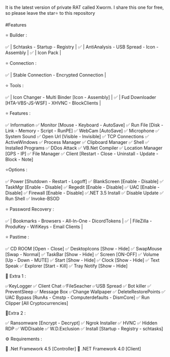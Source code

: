 It is the latest version of private RAT called Xworm. I share this one for free, so please leave the star⭐ to this repository

#Features

⭐️ Builder :

✅ | Schtasks - Startup - Registry | ✅ | AntiAnalysis - USB Spread - Icon - Assembly | ✅ | Icon Pack |

⭐️ Connection :

✅ | Stable Connection - Encrypted Connection |

⭐️ Tools :

✅ | Icon Changer - Multi Binder [Icon - Assembly] | ✅ | Fud Downloader [HTA-VBS-JS-WSF] - XHVNC - BlockClients |

⭐️ Features :

✅ Information ✅ Monitor [Mouse - Keyboard - AutoSave] ✅ Run File [Disk - Link - Memory - Script - RunPE] ✅ WebCam [AutoSave] ✅ Microphone ✅ System Sound ✅ Open Url [Visible - Invisible] ✅ TCP Connections ✅ ActiveWindows ✅ Process Manager ✅ Clipboard Manager ✅ Shell ✅ Installed Programs ✅ DDos Attack ✅ VB.Net Compiler ✅ Location Manager [GPS - IP] ✅ File Manager ✅ Client [Restart - Close - Uninstall - Update - Block - Note]

⭐️Options :

✅ Power [Shutdown - Restart - Logoff] ✅ BlankScreen [Enable - Disable] ✅ TaskMgr [Enable - Disable] ✅ Regedit [Enable - Disable] ✅ UAC [Enable - Disable] ✅ Firewall [Enable - Disable] ✅.NET 3.5 Install ✅ Disable Update ✅ Run Shell ✅ Invoke-BSOD

⭐️ Password Recovery :

✅ | Bookmarks - Browsers - All-In-One - DicordTokens | ✅ | FileZilla - ProduKey - WifiKeys - Email Clients |

⭐️ Pastime :

✅ CD ROOM [Open - Close] ✅ DesktopIcons [Show - Hide] ✅ SwapMouse [Swap - Normal] ✅ TaskBar [Show - Hide] ✅ Screen [ON-OFF] ✅ Volume [Up - Down - MUTE] ✅ Start [Show - Hide] ✅ Clock [Show - Hide] ✅ Text Speak ✅ Explorer [Start - Kill] ✅ Tray Notify [Show - Hide]

🔆 Extra 1 :

✅KeyLogger ✅ Client Chat ✅FileSeacher ✅USB Spread ✅ Bot killer ✅ PreventSleep ✅ Message Box ✅Change Wallpaper ✅ DeleteRestorePoints ✅ UAC Bypass [RunAs - Cmstp - Computerdefaults - DismCore] ✅ Run Clipper [All Cryptocurrencies]

🔆Extra 2 :

✅ Ransomware [Encrypt - Decrypt] ✅ Ngrok Installer ✅ HVNC ✅ Hidden RDP ✅ WDDisable ✅ W.D.Exclusion ✅ Install [Startup - Registry - schtasks]

⚙️ Requirements :

🔸 .Net Framework 4.5 [Controller] 🔸 .NET Framework 4.0 [Client]
